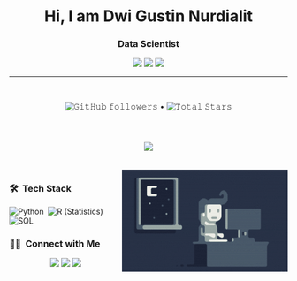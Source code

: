 ### 
<h1 align="center">Hi, I am Dwi Gustin Nurdialit </h1>
<h3 align="center">Data Scientist</h3>
<p align="center">
  <img src="https://img.shields.io/badge/Focus-Data%20Science-brightgreen" />
  <img src="https://img.shields.io/badge/Lives-Indonesia-success" />
  <img src="https://img.shields.io/badge/Languages-Indonesia%20%26%20English-brightgreen" />
</p>
<hr>
<br>
<!-- <p align="center">
<a href="https://github.com/dwiknrd">
<img height="200em" src="https://github-readme-stats.vercel.app/api?username=dwiknrd&show_icons=true&theme=dark&include_all_commits=true&count_private=true"/>
</p>
<br> -->

<p align="center">
  <!-- <img src="https://gpvc.arturio.dev/dwiknrd" alt="𝚙𝚛𝚘𝚏𝚒𝚕𝚎 𝚟𝚒𝚎𝚠𝚜"> •   -->
  <img alt="𝙶𝚒𝚝𝙷𝚞𝚋 𝚏𝚘𝚕𝚕𝚘𝚠𝚎𝚛𝚜" src="https://img.shields.io/github/followers/dwiknrd?label=Followers&style=social"> •   
  <img src="https://img.shields.io/github/stars/dwiknrd?label=Stars" alt="𝚃𝚘𝚝𝚊𝚕 𝚂𝚝𝚊𝚛𝚜">
</p>
<br>
<p align="center">
  <img style="padding-top: 10px" src="https://www.codewars.com/users/dwiknrd/badges/large">
</p>
<br>
<img alt="Night Coding" src="https://raw.githubusercontent.com/AVS1508/AVS1508/master/assets/Night-Coding.gif" align="right"/>

### 🛠 &nbsp;Tech Stack

![Python](https://img.shields.io/badge/-Python-05122A?style=flat&logo=python)&nbsp;
![R (Statistics)](https://img.shields.io/badge/-R-05122A?style=flat&logo=R&logoColor=276DC3)&nbsp;
![SQL](https://img.shields.io/badge/-SQL-05122A?style=flat&logo=sqlite)



### 🤝🏻 &nbsp;Connect with Me

<p align="center">
<a href="https://dwiknrd.github.io/"><img src="https://img.shields.io/badge/-dwiknrd.github.io-3423A6?style=flat&logo=Google-Chrome&logoColor=white"/></a>
<a href="https://www.linkedin.com/in/dwi-gustin/"><img src="https://img.shields.io/badge/-Dwi%20Gustin%20Nurdialit-0077B5?style=flat&logo=Linkedin&logoColor=white"/></a>
<a href="mailto:dwiknrd@gmail.com"><img src="https://img.shields.io/badge/-dwiknrd@gmail.com-D14836?style=flat&logo=Gmail&logoColor=white"/></a>
</p>


<!--
**dwiknrd/dwiknrd** is a ✨ _special_ ✨ repository because its `README.md` (this file) appears on your GitHub profile.

Here are some ideas to get you started:

- 🔭 I’m currently working on ...
- 🌱 I’m currently learning ...
- 👯 I’m looking to collaborate on ...
- 🤔 I’m looking for help with ...
- 💬 Ask me about ...
- 📫 How to reach me: ...
- 😄 Pronouns: ...
- ⚡ Fun fact: ...
-->
